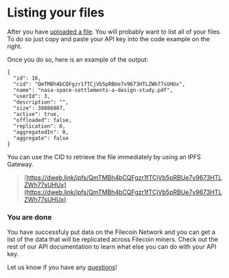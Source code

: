 # Listing your files

After you have [uploaded a file](https://docs.estuary.tech/tutorial-uploading-your-first-file). You will probably want to list all of your files. To do so just copy and paste your API key into the code example on the right.

Once you do so, here is an example of the output:

```
{
  "id": 16,
  "cid": "QmTMBh4bCQFgzr1fTCjVb5pRBUe7v9673HTLZWh77sUHUx",
  "name": "nasa-space-settlements-a-design-study.pdf",
  "userId": 3,
  "description": "",
  "size": 30886087,
  "active": true,
  "offloaded": false,
  "replication": 6,
  "aggregatedIn": 0,
  "aggregate": false
}
```

You can use the CID to retrieve the file immediately by using an IPFS Gateway.

> [https://dweb.link/ipfs/QmTMBh4bCQFgzr1fTCjVb5pRBUe7v9673HTLZWh77sUHUx](https://dweb.link/ipfs/QmTMBh4bCQFgzr1fTCjVb5pRBUe7v9673HTLZWh77sUHUx)

### You are done

You have successfuly put data on the Filecoin Network and you can get a list of the data that will be replicated across Filecoin miners. Check out the rest of our API documentation to learn what else you can do with your API key.

Let us know if you have any [questions](https://docs.estuary.tech/feedback)!

